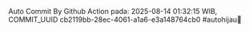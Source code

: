 Auto Commit By Github Action pada: 2025-08-14 01:32:15 WIB, COMMIT_UUID cb2119bb-28ec-4061-a1a6-e3a148764cb0 #autohijau🗿
